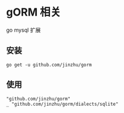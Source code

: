 # gORM 相关
go mysql 扩展
## 安装
`go get -u github.com/jinzhu/gorm`
## 使用
```
"github.com/jinzhu/gorm"
_ "github.com/jinzhu/gorm/dialects/sqlite"
```
## 